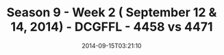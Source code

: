 ---
title: Season 9 - Week 2 ( September 12 & 14, 2014) - DCGFFL - 4458 vs 4471
teams_score:
- team: 4458
  score: 36
- team: 4471
  score: 13
mvp: 'Graphite: Jake Carson / White: Josh Richards'
game-ball: N/A
sportsperson: ''
season: 9
week: 2
date: '2014-09-15T03:21:10'
pageid: season-9-week-2-4458-vs-4471
---